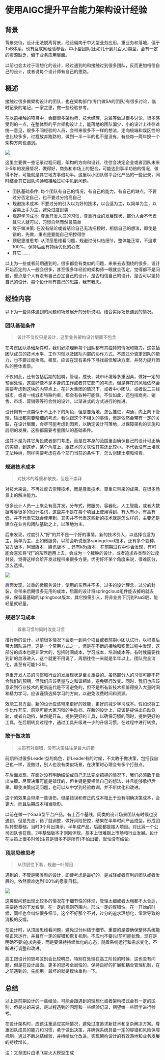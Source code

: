 # 使用AIGC提升平台能力架构设计经验

## 背景

背景交待，设计无法脱离背景，经验偏向于中大型业务应用，重业务和落地，偏于ToB体系，也有互联网经验参合。中小型团队(比如几十到几百人)类型，会有一定的资源缺乏，偏于业务应用层面。

以前也会太过于理想化的设计，经过遇到的和接触过到很多团队，反而更加相信自己的设计，或者说每个设计师有自己的思路。

## 概述

接触过很多做架构设计的团队，也在架构部门(专门做SA的团队)有很多讨论，临时记录的笔记，一家之思，做一些经验参考。

在以前接触的项目中，会跟很多架构师，技术经理，总监等做过很多讨论，很多感受到的一点，在整体型的平台架构设计上，能落地的团队偏少，小的设计上往往难统一意见，很多不同经验的人员，会带来很多不一样的想法，走向极端和误区性的也比较多多，过程放弃跑路的，做到一半一半的也不是没有，有些每一两年换一个架构方向也遇到。

<img src="/images/book_21.jpg" />

这里主要做一些记录过程问题，架构的方向和设计，往往会决定企业或者团队未来3-5年的发展情况，做得好，商务和市场上的配合，可能达到事半功倍的情况，做得不好，可能就是其它地方事倍功半。这里以小团队做平台化产品的一些记录，同时结合其它团队沟通和接触过程中见到问题。

- 团队基础条件: 每个团队有自己的情况，有自己的能力，有自己的缺点，不要过分否定自己，也不要过分抬高自己
- 规避技术成本: 不要过分的引入以为好的技术，以合适为主，以简单为主，以容易上手为主，避免过度封装
- 规避学习成本: 尊重开发人员的习惯，尊重行业的发展现状，部分人会不代表其它人就可以，习惯自然而然最简单
- 敢于做决策: 在没有结论或者结论自己无法把控时，相信自己的想法，即使是错的，先做，重点是要能自己把控得住
- 顶层思维思考: 从顶层思维看问题，规避过份纠结细节，整体能正常，不追求100%，保持后面有持续优化的心态
- 其它 ……

以上为一些或者前期遇到的，很多都会有类似的问题，来来去去围绕的很多，设计开始否定的人一般会很多，甚至很多年经验的架构师一眼就会否定，觉得都不是问题，重点是个人有没有自己否定自己的设计，是否相信自己的设计，是否可以坚持自己的设计，每个设计师有自己的思路，我有我思。

## 经验内容
以下为一些具体遇到的问题和场景展开的分析说明，结合实际场景遇到的情况。

### 团队基础条件

> 设计不仅仅只是设计，这里业务架构设计层面不包含

在考虑团队基础条件时，我们必须理解每个团队都有其独特的情况和能力。这包括团队成员的技术水平、工作习惯以及团队内部的协作方式。不应过分否定团队的能力，也不要过度抬高。相反，应该在现有条件下寻找最佳解决方案，并努力提升团队的整体素质。

不仅如此，还有包括后期的招聘，管理，成长，城市环境等多重因素，做好一定的预案处理，这些好像不是本身的工作或者其它部门的考虑，但是存在的风险依然会需要考虑到这块的内容点上。在非大集团的情况下，或者中小团队，或者说二三线城市，或者一线城市特殊约束，都会有各种可能性，不仅如此，还包括商务、销售、市场、营销等等符合性的设计，以渐进式的方式进行的推进。

设计岗有一点类似于不上不下的角色，但是要落地，怎么推进，沟通，向上向下管理，输出都需要精细的考虑，看似跟这个不相关的事情，但是依然会带有一定的关联，在设计层面，会尽可能考虑到因素，以确定设计可落地，以保障架构的实施和后期的发展，这些都需要考量团队的基础条件。

这并不是为其它角色或者部门考虑，而是在本身的范围里面确保自己的设计可正确的实施，到这步，某个角度上，跟技术的关联性其实还比较小。不代表没有土壤就无法种树，同样需要考虑在各个部门当前的条件下，怎么创建土壤和培育。

### 规避技术成本

> 对技术的尊重和敬畏，但是不崇拜

对技术来说，不再过度去崇拜技术，而是尊重技术，尊重它带来的成果。在很多场景上的解决能力。

很多设计人员一上来会有高并发，分布式，微服务，容器化，人工智能，或者大数据等等很多的设计名词，这些并不是在每个项目上使用得到，有大有小，有高有低，并不代表它就会使用到。其实并不代表这些新的技术就是怎么样的，主要还是建立在业务和团队基础之上，以落地为主。

后来发现，过度引入“好”的并不是一个好的事情。新的技术引入，以选择合适为主，简单为主，比如微服务，以前会听说很多springcloud技术，还有多个变种，官方版本，阿里版本，腾讯版本 … 还有k8s版本，在前期过程中你会发现，有可能会喜欢将“好”的东西运用上去，会成为一个臃肿的设计，或者追求各类型的过度封装，觉得这样会给开发过程带来很多方便。优劣好坏某个角度来说，很难区分，怎么选择。

<img src="/images/book_22.jpg" />

后面发现，过重的微服务设计，使用的东西并不多，过多的设计理念，过分的封装，会带来后期很多无用的成本，后面的设计将springcloud组件能去掉的就去掉，保留最基础的springboot版本，其它按需引入，将非业务下沉到PaaS层，能轻量就轻量。

### 规避学习成本

> 尊重习惯的同时改变习惯

推行新的设计，以前很多情况下会走一到两个项目或者前期小团队试行，以积累后带大团队进行，这是一个常用方式之一。但是在不断的接触和积累过程中发现，这部分的成本也是非常大的，包括时间成本，学习成本，培训成本等。有时候需要找到新的血液进入，这个就更不用说了，周期往往一来就是半年以上，团队完全消化，甚至有可能1-3年。

尊重开发人员的习惯和行业的发展现状是至关重要的。虽然部分人的习惯可能不符合我们的预期，但我们应该尽量与之和谐相处，避免强行改变。同时，我们也应该意识到行业技术的更新迭代是不可避免的，但不是所有新技术都值得投入大量时间和精力学习。应该谨慎选择学习的方向，以避免浪费时间和资源。

效能工具方面，新的设计应该带来更好的效能，更好的减少学习成本。假如说将工作比作开车，前期可能大家习惯的手动档，在新的设计上，应该是提供出自动驾驶，或者自动档，依然是开车，提供更好的工具，以确保习惯的同时，提供更好的工具，在后期转变过程中，通过工具升级进一步的升级习惯，在过程中进行转换。

### 敢于做决策

> 决策有对跟错，没有决策往往是最大的错

前期带过很多Leader型的角色，新Leader有的时候，不太敢于做决策，包括我自己也一样，没做过，别人也没有类似场景，在决策时心理会有多个打鼓点。

在后面发现，在面对没有明确结论或自己无法完全把握的情况下，我们必须敢于做出决策。尽管决策可能是错误的，但关键是要相信自己的想法，并且能够承担后果。即使决策出现问题，也可以从中学到经验教训，并不断优化和改进。

这个的效果会带来一些误伤，但是错误和修正的成本相比于没有明确决策成本，会更大，而且后期成本相当隐形。

以前在做一个SaaS型平台产品，有上百个基线，同类的设计场景团队有时候也没遇到，但是先走，错了就调整，做好风险把控，结果在半年时间产品成型，形成团队转型基础，当时3个月出演示，半年成产品，后面都是接入项目。对比另一个公司团队也在做，2年基础版本才刚刚体现，基本上很难跟上市场和行业发展。设计 在决策上很多时候(注意是很多不是所有)不怕出错，就怕没有结论。

### 顶层思维思考

> 从顶层往下看，规避一叶障目

遇到的，不管是哪类型的设计，即使考虑是最好的，是减轻或者有利的团队或者发展的，依然很难达到100%的愿景目标。

<img src="/images/book_23.jpg" />

这类型问题出现比较多的情况在于细节性的体现，管理太细或者太粗都不太合适，需要适当的下发权限，在一定的规则范围内，形成一定的容错性。在一开始的时候，同样也会纠结很多细节，这个不好那个不对，过分的追求理想化，常常导致的消极的反噬。

在设计时，从顶层思维看问题，避免过分纠结于细节。重要的是要确保整体系统能够正常运行，并且有一定的容错和恢复机制。不应也不要(以前可能犹豫，现在是明确不要)追求完美，而是要保持持续优化的心态，随着系统运行和需求变化，不断进行调整和改进。

高工跟设计的思考区别会比较明显，特别在处理在高工阶段的时候，这也没有问题，但是在设计层面，更多的思考全局性的，保持良好的扩展和耦合管理机制，在之前遇到的，先能用，最坏的就是模块重构一下。

## 总结

以上是前期设计的一些经验，可能会跟遇到的理想化或者架构模式会有一定的区别，但是总的来说，是过程遇到的问题和一些经验记录，期望给一些同学进行参考。

在设计架构时，应该注重适应实际情况，避免过度追求新技术和复杂解决方案。尊重团队成员的能力和习惯，勇于做出决策，并确保系统具备一定的容错和风险保障机制。通过不断总结经验，并持续优化改进，实现架构设计的有效落地和业务发展的持续增长。

注：文章图片由讯飞星火大模型生成

